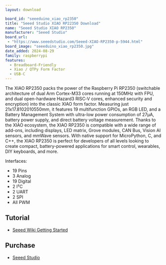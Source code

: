 ```yaml
---
layout: download

board_id: "seeeduino_xiao_rp2350"
title: "Seeed Studio XIAO RP22350 Download"
name: "Seeed Studio XIAO RP2350"
manufacturer: "Seeed Studio"
board_url:
 - "https://www.seeedstudio.com/Seeed-XIAO-RP2350-p-5944.html"
board_image: "seeeduino_xiao_rp2350.jpg"
date_added: 2024-08-29
family: raspberrypi
features:
  - Breadboard-Friendly
  - Xiao / QTPy Form Factor
  - USB-C
---
```


The XIAO RP2350 packs the power of the Raspberry Pi RP2350 (switchable architecture of dual Arm Cortex-M33 cores running at 150MHz with FPU, and dual open-hardware Hazard3 RISC‑V cores, enhanced security and encryption) into the classic XIAO form factor. Measuring just 21x17.8102010550mm, it features 19 multifunction GPIOs, an RGB LED, and a Battery Management System with ultra-low power consumption of 27μA, battery power supply, and direct battery voltage measurement. Thanks to the XIAO ecosystem, the XIAO RP2350 is compatible with a wide range of add-ons, including displays, LED matrix, Grove modules, CAN Bus, Vision AI sensors, and mmWave sensors. With native support for MicroPython, C, and C++, the XIAO RP2350 is perfect for developers of all levels looking to create compact, battery-powered applications for smart control, wearables, DIY keyboards, and more.

Interfaces:

* 19 Pins
* 3 Analog 
* 19 Digital
* 2 I²C
* 2 UART
* 2 SPI
* All PWM


## Tutorial
* [Seeed Wiki Getting Started](https://wiki.seeedstudio.com/getting-started-xiao-rp2350/#seeed-studio-xiao-rp2350)

## Purchase
* [Seeed Studio](https://www.seeedstudio.com/Seeed-XIAO-RP2350-p-5944.html)
